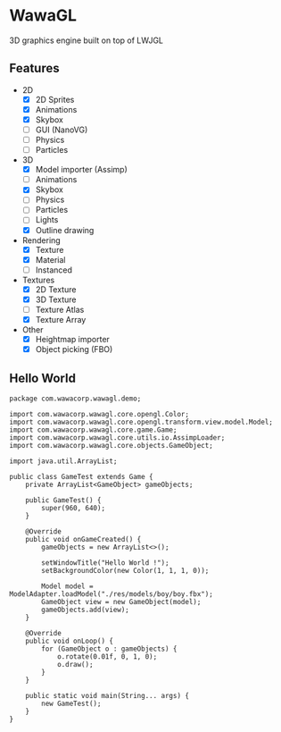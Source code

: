 # WawaGL

3D graphics engine built on top of LWJGL

## Features

- 2D
    - [X] 2D Sprites
    - [X] Animations
    - [X] Skybox
    - [ ] GUI (NanoVG) 
    - [ ] Physics
    - [ ] Particles
    
- 3D
    - [X] Model importer (Assimp)
    - [ ] Animations
    - [X] Skybox
    - [ ] Physics
    - [ ] Particles
    - [ ] Lights
    - [X] Outline drawing
    
- Rendering
    - [X] Texture
    - [X] Material
    - [ ] Instanced

- Textures
    - [X] 2D Texture
    - [X] 3D Texture
    - [ ] Texture Atlas
    - [X] Texture Array
    
- Other
    - [X] Heightmap importer
    - [X] Object picking (FBO)
    
## Hello World

    package com.wawacorp.wawagl.demo;
    
    import com.wawacorp.wawagl.core.opengl.Color;
    import com.wawacorp.wawagl.core.opengl.transform.view.model.Model;
    import com.wawacorp.wawagl.core.game.Game;
    import com.wawacorp.wawagl.core.utils.io.AssimpLoader;
    import com.wawacorp.wawagl.core.objects.GameObject;
    
    import java.util.ArrayList;
    
    public class GameTest extends Game {
        private ArrayList<GameObject> gameObjects;
    
        public GameTest() {
            super(960, 640);
        }
    
        @Override
        public void onGameCreated() {
            gameObjects = new ArrayList<>();
    
            setWindowTitle("Hello World !");
            setBackgroundColor(new Color(1, 1, 1, 0));
    
            Model model = ModelAdapter.loadModel("./res/models/boy/boy.fbx");
            GameObject view = new GameObject(model);
            gameObjects.add(view);
        }
    
        @Override
        public void onLoop() {
            for (GameObject o : gameObjects) {
                o.rotate(0.01f, 0, 1, 0);
                o.draw();
            }
        }
    
        public static void main(String... args) {
            new GameTest();
        }
    }

